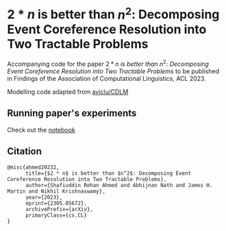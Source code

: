 # $2*n$ is better than $n^2$: Decomposing Event Coreference Resolution into Two Tractable Problems
Accompanying code for the paper $2*n$ _is better than_ $n^2$: _Decomposing Event Coreference Resolution into Two Tractable Problems_ to be published in Findings of the Association of Computational Linguistics, ACL 2023.

Modelling code adapted from [aviclu/CDLM](https://github.com/aviclu/CDLM)

## Running paper's experiments
Check out the [notebook](PleaseRunThis.ipynb)

## Citation
```
@misc{ahmed20232,
      title={$2 * n$ is better than $n^2$: Decomposing Event Coreference Resolution into Two Tractable Problems}, 
      author={Shafiuddin Rehan Ahmed and Abhijnan Nath and James H. Martin and Nikhil Krishnaswamy},
      year={2023},
      eprint={2305.05672},
      archivePrefix={arXiv},
      primaryClass={cs.CL}
}
```
